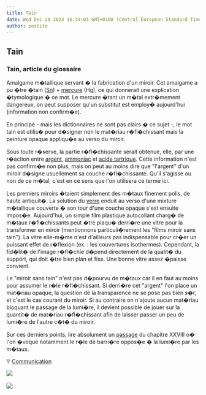 ```yaml
---
title: Tain
date: Wed Dec 20 2023 16:34:03 GMT+0100 (Central European Standard Time)
author: postite
---
```


## Tain
### Tain, article du glossaire
 Amalgame m�tallique servant � la fabrication d'un miroir. Cet amalgame a pu �tre �tain ([Sn](annexe1.html#sn)) + [mercure](mercure.html) (Hg), ce qui donnerait une explication �tymologique � ce mot. Le mercure �tant un m�tal extr�mement dangereux, on peut supposer qu'un substitut est employ� aujourd'hui (information non confirm�e).

En principe - mais les dictionnaires ne sont pas clairs � ce sujet -, le mot tain est utilis� pour d�signer non le mat�riau r�fl�chissant mais la peinture opaque appliqu�e au verso du miroir.

Sous toute r�serve, la partie r�fl�chissante serait obtenue, elle, par une r�action entre [argent](argent.html), [ammoniac](ammoniac.html) et [acide tartrique](tartre.html). Cette information n'est pas confirm�e non plus, mais on peut au moins dire que "l'argent" d'un miroir d�signe usuellement sa couche r�fl�chissante. Qu'il s'agisse ou non de ce m�tal, c'est en ce sens que l'on utilisera ce terme ici.

Les premiers miroirs �taient simplement des m�taux finement polis, de haute antiquit�. La solution du [verre](verre.html) enduit au verso d'une mixture m�tallique couverte � son tour d'une couche opaque s'est ensuite impos�e. Aujourd'hui, un simple film plastique autocollant charg� de m�taux r�fl�chissants peut �tre plaqu� derri�re une vitre pour la transformer en miroir (mentionnons particuli�rement les "films miroir sans tain"). La vitre elle-m�me n'est d'ailleurs pas indispensable pour cr�er un puissant effet de r�flexion (ex. : les couvertures isothermes). Cependant, la fid�lit� de l'image r�fl�chie d�pend directement de la qualit� du support, qui doit �tre bien plan et fixe. Une bonne vitre assez �paisse convient.

Le "miroir sans tain" n'est pas d�pourvu de m�taux car il en faut au moins pour assumer le r�le r�fl�chissant. Si derri�re cet "argent" l'on place un mat�riau opaque, la question de la transparence ne se pose pas bien s�r, et c'est le cas courant du miroir. Si au contraire on n'ajoute aucun mat�riau bloquant le passage de la lumi�re, il devient possible de jouer sur la quantit� de mat�riau r�fl�chissant afin de laisser passer un peu de lumi�re de l'autre c�t� du miroir.

Sur ces derniers points, lire absolument un [passage](chap28origamimiroir.html#sanstein) du chapitre XXVIII o� l'on �voque notamment le r�le de barri�re oppos�e � la lumi�re par les m�taux.



![](images/flechebas.gif) [Communication](http://www.artrealite.com/annonceurs.htm) 

[![](https://cbonvin.fr/sites/regie.artrealite.com/visuels/campagne1.png)](index-2.html#20131014)

![](https://cbonvin.fr/sites/regie.artrealite.com/visuels/campagne2.png)
